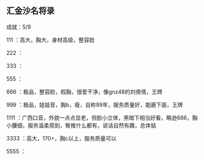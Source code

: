 ## 汇金沙名将录

成就：5/9

111 ：高大，胸大，身材高级，整容脸

222 ：

333 ：

555 ：

666 ：极品，整容脸，假胸，很爱干净，像gnz48的刘倩倩，王牌

999 ：极品，娃娃音，胸b，瘦，自称99年，服务质量好，能磨下面，王牌

1111 ：广西口音，外貌一点点显老，但脸小立体，黑暗下相当好看，略逊666，胸小腰细，服务温柔周到，臀推什么都有，说话自然有趣，总体掂

3333 ：高大，170+，胸c以上，服务质量可以

5555 ：

